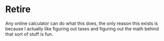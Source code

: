 # Retire
Any online calculator can do what this does, the only reason this exists is because I actually like figuring out taxes and figuring out the math behind that sort of stuff is fun. 

